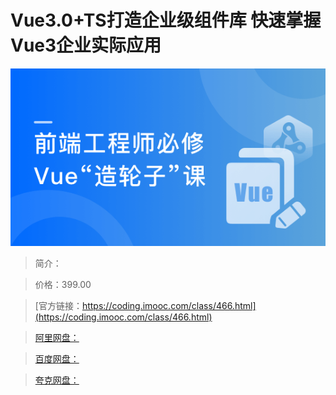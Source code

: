 # Vue3.0+TS打造企业级组件库 快速掌握Vue3企业实际应用

![img](../../assets/5fd1925a09eb9b7205400304.png)

> 简介：

> 价格：399.00

> [官方链接：https://coding.imooc.com/class/466.html](https://coding.imooc.com/class/466.html)

> [阿里网盘：]()

> [百度网盘：]()

> [夸克网盘：]()

